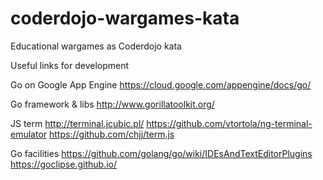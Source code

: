 # coderdojo-wargames-kata
Educational wargames as Coderdojo kata


Useful links for development

Go on Google App Engine
  https://cloud.google.com/appengine/docs/go/

Go framework & libs
  http://www.gorillatoolkit.org/

JS term
  http://terminal.jcubic.pl/
  https://github.com/vtortola/ng-terminal-emulator
  https://github.com/chjj/term.js
  
Go facilities
  https://github.com/golang/go/wiki/IDEsAndTextEditorPlugins
  https://goclipse.github.io/
